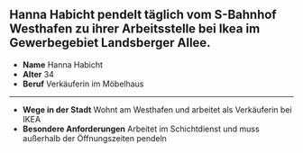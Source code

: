 ## Hanna Habicht pendelt täglich vom S-Bahnhof Westhafen zu ihrer Arbeitsstelle bei Ikea im Gewerbegebiet Landsberger Allee.

* **Name** Hanna Habicht
* **Alter** 34
* **Beruf** Verkäuferin im Möbelhaus

---

* **Wege in der Stadt** Wohnt am <span class="marker-label" id="marker-label-whitespot-persona-hanna">Westhafen</span> und arbeitet als 
Verkäuferin bei <span class="marker-label" id="marker-label-whitespot-persona-hanna-target">IKEA</span>
* **Besondere Anforderungen** Arbeitet im Schichtdienst und muss außerhalb der Öffnungszeiten pendeln 
